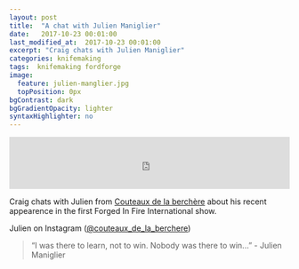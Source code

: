 ```yaml
---
layout: post
title:  "A chat with Julien Maniglier"
date:   2017-10-23 00:01:00
last_modified_at:  2017-10-23 00:01:00
excerpt: "Craig chats with Julien Maniglier"
categories: knifemaking
tags:  knifemaking fordforge
image:
  feature: julien-manglier.jpg
  topPosition: 0px
bgContrast: dark
bgGradientOpacity: lighter
syntaxHighlighter: no
---
```



<iframe frameborder='0' height='94px' scrolling='no' seamless src='https://simplecast.com/e/92113?style=medium-light' width='100%'></iframe>

Craig chats with Julien from <a href="https://www.facebook.com/lescouteauxdelaberchere/">Couteaux de la berchère</a> about his recent appearence in the first Forged In Fire International show.

Julien on Instagram (<a href="https://www.instagram.com/couteaux_de_la_berchere/">@couteaux_de_la_berchere</a>)

 


<blockquote class="largeQuote">“I was there to learn, not to win. Nobody was there to win...” - Julien Maniglier</blockquote>




